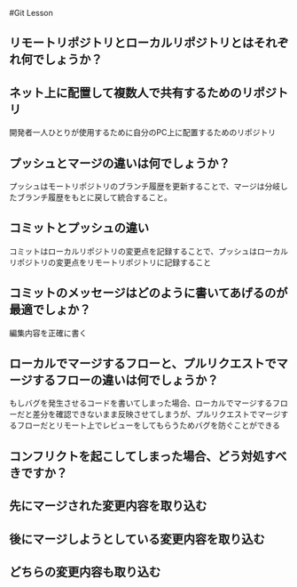 #Git Lesson

## リモートリポジトリとローカルリポジトリとはそれぞれ何でしょうか？

 ネット上に配置して複数人で共有するためのリポジトリ
 ------------
 開発者一人ひとりが使用するために自分のPC上に配置するためのリポジトリ


## プッシュとマージの違いは何でしょうか？

 プッシュはモートリポジトリのブランチ履歴を更新することで、マージは分岐したブランチ履歴をもとに戻して統合すること。


## コミットとプッシュの違い
 コミットはローカルリポジトリの変更点を記録することで、プッシュはローカルリポジトリの変更点をリモートリポジトリに記録すること



## コミットのメッセージはどのように書いてあげるのが最適でしょか？
 編集内容を正確に書く



## ローカルでマージするフローと、プルリクエストでマージするフローの違いは何でしょうか？
 もしバグを発生させるコードを書いてしまった場合、ローカルでマージするフローだと差分を確認できないまま反映させてしまうが、プルリクエストでマージするフローだとリモート上でレビューをしてもらうためバグを防ぐことができる



## コンフリクトを起こしてしまった場合、どう対処すべきですか？
 先にマージされた変更内容を取り込む
 ------------
 後にマージしようとしている変更内容を取り込む
 ------------
 どちらの変更内容も取り込む
 ------------

